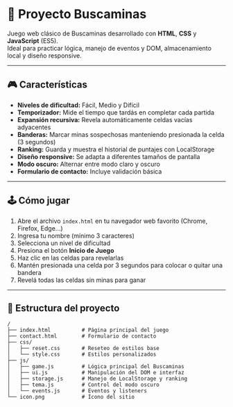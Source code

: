 # 🎯 Proyecto Buscaminas

Juego web clásico de Buscaminas desarrollado con **HTML**, **CSS** y **JavaScript** (ES5).  
Ideal para practicar lógica, manejo de eventos y DOM, almacenamiento local y diseño responsive.

---

## 🎮 Características

- **Niveles de dificultad:** Fácil, Medio y Difícil  
- **Temporizador:** Mide el tiempo que tardás en completar cada partida  
- **Expansión recursiva:** Revela automáticamente celdas vacías adyacentes  
- **Banderas:** Marcar minas sospechosas manteniendo presionada la celda (3 segundos)  
- **Ranking:** Guarda y muestra el historial de puntajes con LocalStorage  
- **Diseño responsive:** Se adapta a diferentes tamaños de pantalla  
- **Modo oscuro:** Alternar entre modo claro y oscuro  
- **Formulario de contacto:** Incluye validación básica  

---

## 🕹️ Cómo jugar

1. Abre el archivo `index.html` en tu navegador web favorito (Chrome, Firefox, Edge...)  
2. Ingresa tu nombre (mínimo 3 caracteres)  
3. Selecciona un nivel de dificultad  
4. Presiona el botón **Inicio de Juego**  
5. Haz clic en las celdas para revelarlas  
6. Mantén presionada una celda por 3 segundos para colocar o quitar una bandera  
7. Revelá todas las celdas sin minas para ganar  

---

## 📂 Estructura del proyecto

```plaintext
/
├── index.html          # Página principal del juego
├── contact.html        # Formulario de contacto
├── css/
│   ├── reset.css       # Reseteo de estilos base
│   └── style.css       # Estilos personalizados
├── js/
│   ├── game.js         # Lógica principal del Buscaminas
│   ├── ui.js           # Manipulación del DOM e interfaz
│   ├── storage.js      # Manejo de LocalStorage y ranking
│   ├── tema.js         # Control del modo oscuro
│   └── events.js       # Eventos y listeners
└── icon.png            # Ícono del sitio
